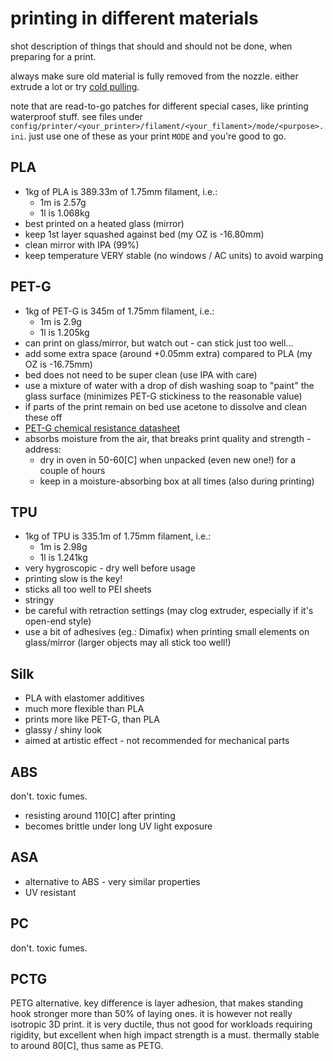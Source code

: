 # printing in different materials

shot description of things that should and should not be done, when preparing for a print.

always make sure old material is fully removed from the nozzle.
either extrude a lot or try [cold pulling](https://www.help.prusa3d.com/en/article/cold-pull_2075).

note that are read-to-go patches for different special cases, like printing waterproof stuff.
see files under `config/printer/<your_printer>/filament/<your_filament>/mode/<purpose>.ini`.
just use one of these as your print `MODE` and you're good to go.


## PLA

* 1kg of PLA is 389.33m of 1.75mm filament, i.e.:
  - 1m is 2.57g
  - 1l is 1.068kg
* best printed on a heated glass (mirror)
* keep 1st layer squashed against bed (my OZ is -16.80mm)
* clean mirror with IPA (99%)
* keep temperature VERY stable (no windows / AC units) to avoid warping


## PET-G

* 1kg of PET-G is 345m of 1.75mm filament, i.e.:
  - 1m is 2.9g
  - 1l is 1.205kg
* can print on glass/mirror, but watch out - can stick just too well...
* add some extra space (around +0.05mm extra) compared to PLA (my OZ is -16.75mm)
* bed does not need to be super clean (use IPA with care)
* use a mixture of water with a drop of dish washing soap to "paint" the glass surface (minimizes PET-G stickiness to the reasonable value)
* if parts of the print remain on bed use acetone to dissolve and clean these off
* [PET-G chemical resistance datasheet](http://kmac-plastics.net/data/chemical/petg-chemical.htm)
* absorbs moisture from the air, that breaks print quality and strength - address:
  - dry in oven in 50-60[C] when unpacked (even new one!) for a couple of hours
  - keep in a moisture-absorbing box at all times (also during printing)


## TPU

* 1kg of TPU is 335.1m of 1.75mm filament, i.e.:
  - 1m is 2.98g
  - 1l is 1.241kg
* very hygroscopic - dry well before usage
* printing slow is the key!
* sticks all too well to PEI sheets
* stringy
* be careful with retraction settings (may clog extruder, especially if it's open-end style)
* use a bit of adhesives (eg.: Dimafix) when printing small elements on glass/mirror (larger objects may all stick too well!)

## Silk

* PLA with elastomer additives
* much more flexible than PLA
* prints more like PET-G, than PLA
* glassy / shiny look
* aimed at artistic effect - not recommended for mechanical parts


## ABS

don't.
toxic fumes.

* resisting around 110[C] after printing
* becomes brittle under long UV light exposure


## ASA

* alternative to ABS - very similar properties
* UV resistant


## PC

don't.
toxic fumes.


## PCTG

PETG alternative.
key difference is layer adhesion, that makes standing hook stronger more than 50% of laying ones.
it is however not really isotropic 3D print.
it is very ductile, thus not good for workloads requiring rigidity, but excellent when high impact strength is a must.
thermally stable to around 80[C], thus same as PETG.
